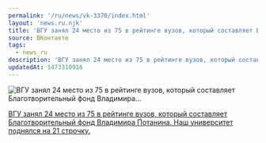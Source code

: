 ```yaml
---
permalink: '/ru/news/vk-3370/index.html'
layout: 'news.ru.njk'
title: 'ВГУ занял 24 место из 75 в рейтинге вузов, который составляет Благотворительный фонд Владимира'
source: ВКонтакте
tags:
  - news_ru
description: 'ВГУ занял 24 место из 75 в рейтинге вузов, который составляет Благотворительный фонд Владимира…'
updatedAt: 1473310916
---
```

![ВГУ занял 24 место из 75 в рейтинге вузов, который составляет Благотворительный фонд Владимира…](https://sun9-10.userapi.com/c630826/v630826484/464ca/fNu-nyBvhiI.jpg)

[ВГУ занял 24 место из 75 в рейтинге вузов, который составляет Благотворительный фонд Владимира Потанина. Наш университет поднялся на 21 строчку.](http://www.fondpotanin.ru/ranking)

